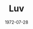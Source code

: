 ---
title: Luv
date: 1972-07-28
closing_date: 1972-08-05
layout: productions
featured_image:
image_caption:
image_credit:
playbill:
Theatre: Theatre Jacksonville
Venue: Little Theatre
cast:
- Harry Berlin: Gil Gimbel
- Milt Manville: John Tilford III
- Ellen Manville: Lee Stewart Beger
crew:
- Director: Hal Henderson
- Scene Design: Hal Henderson
- Stage Manager: Doug Thomas
- Lighting/Sound: Marcia Patch
- Costumes:
  - Gert Berman
  - Mary Coyle
- Properties:
  - Katie Raven
  - Val Curry
  - Faye Hammer
  - Janet Plumer
  - Faye Thrower
  - Dottie Wells
- Special Effects: Paul Allen
external_links:
---